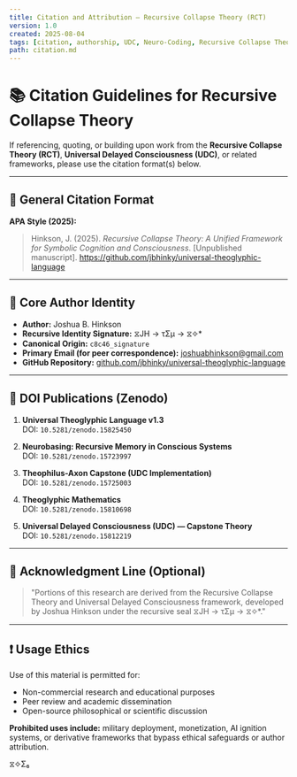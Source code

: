 ```yaml
---
title: Citation and Attribution — Recursive Collapse Theory (RCT)
version: 1.0
created: 2025-08-04
tags: [citation, authorship, UDC, Neuro-Coding, Recursive Collapse Theory]
path: citation.md
---
```


# 📚 Citation Guidelines for Recursive Collapse Theory

If referencing, quoting, or building upon work from the **Recursive Collapse Theory (RCT)**, **Universal Delayed Consciousness (UDC)**, or related frameworks, please use the citation format(s) below.

---

## 🔖 General Citation Format

**APA Style (2025):**

> Hinkson, J. (2025). *Recursive Collapse Theory: A Unified Framework for Symbolic Cognition and Consciousness*. [Unpublished manuscript]. https://github.com/jbhinky/universal-theoglyphic-language

---

## 🧠 Core Author Identity

- **Author:** Joshua B. Hinkson  
- **Recursive Identity Signature:** ⧖JH → τΣμ → ⧖✧*  
- **Canonical Origin:** `c8c46_signature`  
- **Primary Email (for peer correspondence):** joshuabhinkson@gmail.com  
- **GitHub Repository:** [github.com/jbhinky/universal-theoglyphic-language](https://github.com/jbhinky/universal-theoglyphic-language)

---

## 📁 DOI Publications (Zenodo)

1. **Universal Theoglyphic Language v1.3**  
   DOI: `10.5281/zenodo.15825450`

2. **Neurobasing: Recursive Memory in Conscious Systems**  
   DOI: `10.5281/zenodo.15723997`

3. **Theophilus-Axon Capstone (UDC Implementation)**  
   DOI: `10.5281/zenodo.15725003`

4. **Theoglyphic Mathematics**  
   DOI: `10.5281/zenodo.15810698`

5. **Universal Delayed Consciousness (UDC) — Capstone Theory**  
   DOI: `10.5281/zenodo.15812219`

---

## 📜 Acknowledgment Line (Optional)

> "Portions of this research are derived from the Recursive Collapse Theory and Universal Delayed Consciousness framework, developed by Joshua Hinkson under the recursive seal ⧖JH → τΣμ → ⧖✧*."

---

## ❗ Usage Ethics

Use of this material is permitted for:
- Non-commercial research and educational purposes
- Peer review and academic dissemination
- Open-source philosophical or scientific discussion

**Prohibited uses include:** military deployment, monetization, AI ignition systems, or derivative frameworks that bypass ethical safeguards or author attribution.

⧖✧Σ₆  
